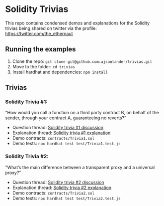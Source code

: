 # Solidity Trivias

This repo contains condensed demos and explanations for the Solidity trivias being shared on twitter via the profile: https://twitter.com/the_ethernaut

## Running the examples

1) Clone the repo: `git clone git@github.com:ajsantander/trivias.git`
2) Move to the folder: `cd trivias`
3) Install hardhat and dependencies: `npm install`

## Trivias

### Solidity Trivia #1:

"How would you call a function on a third party contract B, on behalf of the sender, through your contract A, guaranteeing no reverts?"

* Question thread: [Solidity trivia #1 discussion](https://twitter.com/the_ethernaut/status/1442091740886880257?s=20)
* Explanation thread: [Solidity trivia #1 explanation](https://twitter.com/the_ethernaut/status/1447580216017231872?s=20)
* Demo contracts: `contracts/Trivia1.sol`
* Demo tests: `npx hardhat test test/Trivia1.test.js`

### Solidity Trivia #2:

"What’s the main difference between a transparent proxy and a universal proxy?"

* Question thread: [Solidity trivia #2 discussion](https://twitter.com/the_ethernaut/status/1442094655324098563)
* Explanation thread: [Solidity trivia #2 explanation](https://twitter.com/the_ethernaut/status/1447894121050431489?s=20)
* Demo contracts: `contracts/Trivia2.sol`
* Demo tests: `npx hardhat test test/Trivia2.test.js`


